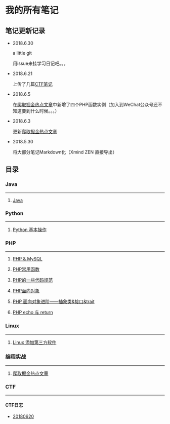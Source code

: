 # 我的所有笔记

## 笔记更新记录

- 2018.6.30

  a little git

  用issue来挂学习日记吧。。。

- 2018.6.21

  上传了几篇[CTF笔记](./CTF)

- 2018.6.5

  在[爬取掘金热点文章](./PHP/爬取掘金热点文章.md)中新增了四个PHP函数实例（加入到WeChat公众号还不知道要到什么时候。。。）

- 2018.6.3

  更新[爬取掘金热点文章](./PHP/爬取掘金热点文章.md)

- 2018.5.30

  将大部分笔记Markdown化（Xmind ZEN 直接导出）

  

## 目录

### Java

---

1. [Java](java/java.md)

   

### Python

---

1. [Python 基本操作](Python/Python%20基本操作.md)



### PHP

---

1. [PHP & MySQL](PHP/PHP%20&%20MySQL.md)

2. [PHP常用函数](PHP/PHP常用函数.md)

3. [PHP的一些代码规范](PHP/PHP的一些代码规范.md)

4. [PHP面向对象](PHP/PHP面向对象.md)

5. [PHP 面向对象进阶——抽象类&接口&trait](PHP/PHP%20面向对象进阶——抽象类&接口&trait.md)

6. [PHP echo 与 return](PHP/PHP%20echo%20与%20return.md)

   

### Linux

---

1. [Linux 添加第三方软件](Linux/Linux%20添加第三方软件.md)

   

### 编程实战

---

1. [爬取掘金热点文章](./PHP/爬取掘金热点文章.md)



### CTF

---

#### CTF日志

- [20180620](./CTF/CTF_writeup/CTF日志/180620.md)